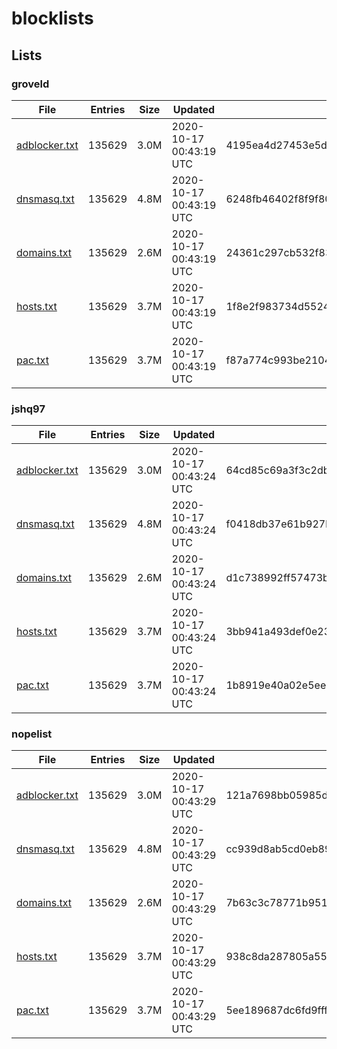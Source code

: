 # blocklists

## Lists

### groveld

|File|Entries|Size|Updated|Hash|
|-|-|-|-|-|
|[adblocker.txt](https://raw.githubusercontent.com/groveld/blocklists/lists/groveld/adblocker.txt)|135629|3.0M|2020-10-17 00:43:19 UTC|4195ea4d27453e5dcf54f68222eb907230b421b8|
|[dnsmasq.txt](https://raw.githubusercontent.com/groveld/blocklists/lists/groveld/dnsmasq.txt)|135629|4.8M|2020-10-17 00:43:19 UTC|6248fb46402f8f9f801f13f5b5a514aab7403e37|
|[domains.txt](https://raw.githubusercontent.com/groveld/blocklists/lists/groveld/domains.txt)|135629|2.6M|2020-10-17 00:43:19 UTC|24361c297cb532f839d80de45b4200817b7b96da|
|[hosts.txt](https://raw.githubusercontent.com/groveld/blocklists/lists/groveld/hosts.txt)|135629|3.7M|2020-10-17 00:43:19 UTC|1f8e2f983734d55248f423aee3e7ce630395e391|
|[pac.txt](https://raw.githubusercontent.com/groveld/blocklists/lists/groveld/pac.txt)|135629|3.7M|2020-10-17 00:43:19 UTC|f87a774c993be2104900b4bca418483bcd14bfb3|

### jshq97

|File|Entries|Size|Updated|Hash|
|-|-|-|-|-|
|[adblocker.txt](https://raw.githubusercontent.com/groveld/blocklists/lists/jshq97/adblocker.txt)|135629|3.0M|2020-10-17 00:43:24 UTC|64cd85c69a3f3c2db23fe97fe5f992bd6b076599|
|[dnsmasq.txt](https://raw.githubusercontent.com/groveld/blocklists/lists/jshq97/dnsmasq.txt)|135629|4.8M|2020-10-17 00:43:24 UTC|f0418db37e61b927bfb1a4074c879bc0303d96b2|
|[domains.txt](https://raw.githubusercontent.com/groveld/blocklists/lists/jshq97/domains.txt)|135629|2.6M|2020-10-17 00:43:24 UTC|d1c738992ff57473bce7d09cf6b95f385b43919f|
|[hosts.txt](https://raw.githubusercontent.com/groveld/blocklists/lists/jshq97/hosts.txt)|135629|3.7M|2020-10-17 00:43:24 UTC|3bb941a493def0e234d0e12ffed65c1df2203376|
|[pac.txt](https://raw.githubusercontent.com/groveld/blocklists/lists/jshq97/pac.txt)|135629|3.7M|2020-10-17 00:43:24 UTC|1b8919e40a02e5ee31b95e946d674d2e93fe2b35|

### nopelist

|File|Entries|Size|Updated|Hash|
|-|-|-|-|-|
|[adblocker.txt](https://raw.githubusercontent.com/groveld/blocklists/lists/nopelist/adblocker.txt)|135629|3.0M|2020-10-17 00:43:29 UTC|121a7698bb05985d94fb19411fa7b6dd3df6511a|
|[dnsmasq.txt](https://raw.githubusercontent.com/groveld/blocklists/lists/nopelist/dnsmasq.txt)|135629|4.8M|2020-10-17 00:43:29 UTC|cc939d8ab5cd0eb89b3f4790f2e94e32c6157b51|
|[domains.txt](https://raw.githubusercontent.com/groveld/blocklists/lists/nopelist/domains.txt)|135629|2.6M|2020-10-17 00:43:29 UTC|7b63c3c78771b9517d1144b51d2cee25cd656c7d|
|[hosts.txt](https://raw.githubusercontent.com/groveld/blocklists/lists/nopelist/hosts.txt)|135629|3.7M|2020-10-17 00:43:29 UTC|938c8da287805a55118e829f6be2495650c377be|
|[pac.txt](https://raw.githubusercontent.com/groveld/blocklists/lists/nopelist/pac.txt)|135629|3.7M|2020-10-17 00:43:29 UTC|5ee189687dc6fd9fff20cfb032d396b3b5cc6660|

